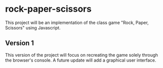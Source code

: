 # rock-paper-scissors

This project will be an implementation of the class game "Rock, Paper, Scissors" using Javascript. 

## Version 1

This version of the project will focus on recreating the game solely through the browser's console. A future update will add a graphical user interface. 